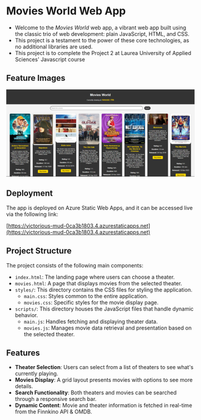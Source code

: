 # Movies World Web App

- Welcome to the *Movies World* web app, a vibrant web app built using the classic trio of web development: plain JavaScript, HTML, and CSS. 
- This project is a testament to the power of these core technologies, as no additional libraries are used.
- This project is to complete the Project 2 at Laurea University of Applied Sciences' Javascript course

## Feature Images

![Theater Selection](movies_world.PNG)

## Deployment

The app is deployed on Azure Static Web Apps, and it can be accessed live via the following link:

[https://victorious-mud-0ca3b1803.4.azurestaticapps.net](https://victorious-mud-0ca3b1803.4.azurestaticapps.net)

## Project Structure

The project consists of the following main components:

- `index.html`: The landing page where users can choose a theater.
- `movies.html`: A page that displays movies from the selected theater.
- `styles/`: This directory contains the CSS files for styling the application.
  - `main.css`: Styles common to the entire application.
  - `movies.css`: Specific styles for the movie display page.
- `scripts/`: This directory houses the JavaScript files that handle dynamic behavior.
  - `main.js`: Handles fetching and displaying theater data.
  - `movies.js`: Manages movie data retrieval and presentation based on the selected theater.

## Features

- **Theater Selection**: Users can select from a list of theaters to see what's currently playing.
- **Movies Display**: A grid layout presents movies with options to see more details.
- **Search Functionality**: Both theaters and movies can be searched through a responsive search bar.
- **Dynamic Content**: Movie and theater information is fetched in real-time from the Finnkino API & OMDB.



